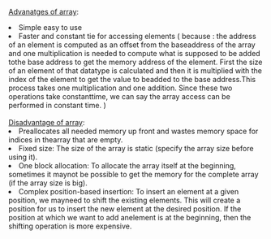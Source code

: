 <ins>Advanatges of array</ins>:
<li>Simple easy to use</li>
<li>Faster and constant tie for accessing elements ( because : the address of an element is computed as an offset from the 
baseaddress of the array and one multiplication is needed to compute what is supposed to be added tothe base address to 
get the memory address of the element. First the size of an element of that datatype is calculated and then it is multiplied 
with the index of the element to get the value to beadded to the base address.This process takes one multiplication and one addition. 
Since these two operations take constanttime, we can say the array access can be performed in constant time. )</li>
<br>
<ins>Disadvantage of array</ins>:
<br>
<li>Preallocates all needed memory up front and wastes memory space for indices in thearray that are empty.</li>
<li>Fixed size: The size of the array is static (specify the array size before using it).</li>
<li>One block allocation: To allocate the array itself at the beginning, sometimes it maynot be possible to get the memory for the complete array (if the array size is big).</li>
<li>Complex position-based insertion: To insert an element at a given position, we mayneed to shift the existing elements. This will create a position for us to insert the new 
element at the desired position. If the position at which we want to add anelement is at the beginning, then the shifting operation is more expensive.</li>
